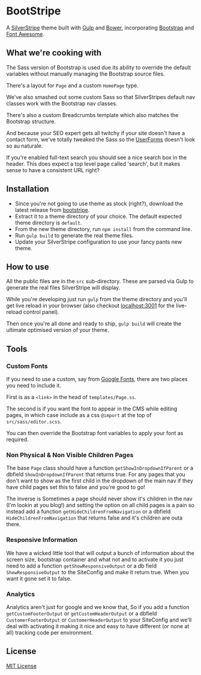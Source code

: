 BootStripe
==========

A [SilverStripe](http://www.silverstripe.org) theme built with [Gulp](http://gulpjs.com/) and [Bower](http://bower.io/), incorporating [Bootstrap](http://getbootstrap.com/) and [Font Awesome](http://fontawesome.io/).

What we're cooking with
-----------------------

The Sass version of Bootstrap is used due its ability to override the default variables without manually managing the Bootstrap source files.

There's a layout for `Page` and a custom `HomePage` type.

We've also smashed out some custom Sass so that SilverStripes default nav classes work with the Bootstrap nav classes.

There's also a custom Breadcrumbs template which also matches the Bootstrap structure.

And because your SEO expert gets all twitchy if your site doesn't have a contact form, we've totally tweaked the Sass so the [UserForms](http://addons.silverstripe.org/add-ons/silverstripe/userforms) doesn't look so au naturale.

If you're enabled full-text search you should see a nice search box in the header. This does expect a top level page called 'search', but it makes sense to have a consistent URL right?

Installation
------------

- Since you're not going to use theme as stock (right?), download the latest release from [bootstripe](https://github.com/XploreNet/bootstripe).
- Extract it to a theme directory of your choice. The default expected theme directory is `default`.
- From the new theme directory, run `npm install` from the command line.
- Run `gulp build` to generate the real theme files.
- Update your SilverStripe configuration to use your fancy pants new theme.

How to use
----------

All the public files are in the `src` sub-directory. These are parsed via Gulp to generate the real files SilverStripe will display.

While you're developing just run `gulp` from the theme directory and you'll get live reload in your browser (also checkout [localhost:3001](http://localhost:3000/) for the live-reload control panel).

Then once you're all done and ready to ship, `gulp build` will create the ultimate optimised version of your theme.

Tools
-----

### Custom Fonts

If you need to use a custom, say from [Google Fonts](https://www.google.com/fonts), there are two places you need to include it.

First is as a `<link>` in the head of `templates/Page.ss`.

The second is if you want the font to appear in the CMS while editing pages, in which case include as a css `@import` at the top of `src/sass/editor.scss`.

You can then override the Bootstrap font variables to apply your font as required.

### Non Physical & Non Visible Children Pages

The base `Page` class should have a function `getShowInDropdownIfParent` or a dbfield `ShowInDropdownIfParent` that returns true.
For any pages that you don't want to show as the first child in the dropdown of the main nav if they have child pages set this to false and you're good to go!

The inverse is Sometimes a page should never show it's children in the nav (I'm lookin at you blog!) and setting the option on all child pages is a pain so instead
add a function `getHideChildrenFromNavigation` or a dbfield `HideChildrenFromNavigation` that returns false and it's children are outa there.

### Responsive Information

We have a wicked little tool that will output a bunch of information about the screen size, bootstrap container and what not and to activate it you just need to
add a function `getShowResponsiveOutput` or a db field `ShowResponsiveOutput` to the SiteConfig and make it return true. When you want it gone set it to false.

### Analytics

Analytics aren't just for google and we know that, So if you add a function `getCustomFooterOutput` or `getCustomHeaderOutput`
or a dbfield `CustomerFooterOutput` or `CustomerHeaderOutput` to your SiteConfig and we'll deal with activating it making it nice and easy to have different (or
 none at all) tracking code per environment.

License
-------

[MIT License](http://en.wikipedia.org/wiki/MIT_License)